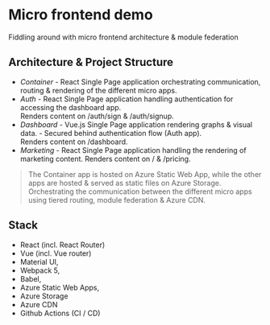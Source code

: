 # Micro frontend demo
Fiddling around with micro frontend architecture &amp; module federation

## Architecture & Project Structure
- _Container_ - React Single Page application orchestrating communication, routing & rendering of the different micro apps.
- _Auth_ - React Single Page application handling authentication for accessing the dashboard app. </br> Renders content on /auth/sign & /auth/signup.
- _Dashboard_ - Vue.js Single Page application rendering graphs & visual data. - Secured behind authentication flow (Auth app). </br> Renders content on /dashboard.
- _Marketing_ - React Single Page application handling the rendering of marketing content. Renders content on / & /pricing.

> The Container app is hosted on Azure Static Web App, while the other apps are hosted & served as static files on Azure Storage.
> Orchestrating the communication between the different micro apps using tiered routing, module federation & Azure CDN.

## Stack
- React (incl. React Router)
- Vue (incl. Vue router)
- Material UI,
- Webpack 5,
- Babel,
- Azure Static Web Apps,
- Azure Storage 
- Azure CDN
- Github Actions (CI / CD) 
